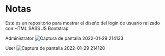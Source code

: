 # Notas
Este es un repositorio para mostrar el diseño del login de usuario ralizado con HTML SASS JS Bootstrap

Administrator
![Captura de pantalla 2022-01-29 214133](https://user-images.githubusercontent.com/27173859/151684656-b4c290e9-f3f2-4e97-8498-0a546d43360a.png)

User
![Captura de pantalla 2022-01-29 214128](https://user-images.githubusercontent.com/27173859/151684662-62263072-f5e6-4483-b0d5-cf7937c24e4e.png)
